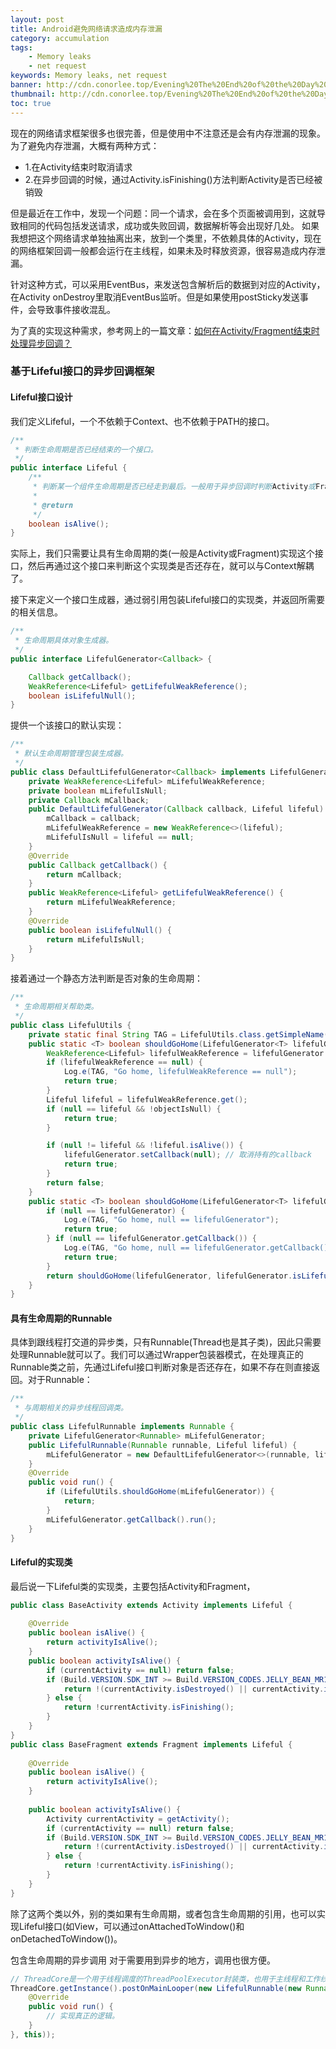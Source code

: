 ```yaml
---
layout: post
title: Android避免网络请求造成内存泄漏
category: accumulation
tags:
    - Memory leaks
    - net request
keywords: Memory leaks, net request
banner: http://cdn.conorlee.top/Evening%20The%20End%20of%20the%20Day%20after%20Millet.jpg
thumbnail: http://cdn.conorlee.top/Evening%20The%20End%20of%20the%20Day%20after%20Millet.jpg
toc: true
---
```


现在的网络请求框架很多也很完善，但是使用中不注意还是会有内存泄漏的现象。为了避免内存泄漏，大概有两种方式：

- 1.在Activity结束时取消请求
- 2.在异步回调的时候，通过Activity.isFinishing()方法判断Activity是否已经被销毁

但是最近在工作中，发现一个问题：同一个请求，会在多个页面被调用到，这就导致相同的代码包括发送请求，成功或失败回调，数据解析等会出现好几处。
如果我想把这个网络请求单独抽离出来，放到一个类里，不依赖具体的Activity，现在的网络框架回调一般都会运行在主线程，如果未及时释放资源，很容易造成内存泄漏。

<!--more-->

针对这种方式，可以采用EventBus，来发送包含解析后的数据到对应的Activity，在Activity onDestroy里取消EventBus监听。但是如果使用postSticky发送事件，会导致事件接收混乱。

为了真的实现这种需求，参考网上的一篇文章：[如何在Activity/Fragment结束时处理异步回调？](https://iluhcm.com/2017/03/05/handle-asynchronous-callbacks-when-activity-finishes/)

### 基于Lifeful接口的异步回调框架
#### Lifeful接口设计
我们定义Lifeful，一个不依赖于Context、也不依赖于PATH的接口。

~~~ Java
/**
 * 判断生命周期是否已经结束的一个接口。
 */
public interface Lifeful {
    /**
     * 判断某一个组件生命周期是否已经走到最后。一般用于异步回调时判断Activity或Fragment生命周期是否已经结束。
     *
     * @return
     */
    boolean isAlive();
}
~~~
实际上，我们只需要让具有生命周期的类(一般是Activity或Fragment)实现这个接口，然后再通过这个接口来判断这个实现类是否还存在，就可以与Context解耦了。

接下来定义一个接口生成器，通过弱引用包装Lifeful接口的实现类，并返回所需要的相关信息。
~~~ Java
/**
 * 生命周期具体对象生成器。
 */
public interface LifefulGenerator<Callback> {

    Callback getCallback();
    WeakReference<Lifeful> getLifefulWeakReference();
    boolean isLifefulNull();
}
~~~
提供一个该接口的默认实现：
~~~ Java
/**
 * 默认生命周期管理包装生成器。
 */
public class DefaultLifefulGenerator<Callback> implements LifefulGenerator<Callback> {
    private WeakReference<Lifeful> mLifefulWeakReference;
    private boolean mLifefulIsNull;
    private Callback mCallback;
    public DefaultLifefulGenerator(Callback callback, Lifeful lifeful) {
        mCallback = callback;
        mLifefulWeakReference = new WeakReference<>(lifeful);
        mLifefulIsNull = lifeful == null;
    }
    @Override
    public Callback getCallback() {
        return mCallback;
    }
    public WeakReference<Lifeful> getLifefulWeakReference() {
        return mLifefulWeakReference;
    }
    @Override
    public boolean isLifefulNull() {
        return mLifefulIsNull;
    }
}
~~~
接着通过一个静态方法判断是否对象的生命周期：
~~~ Java
/**
 * 生命周期相关帮助类。
 */
public class LifefulUtils {
    private static final String TAG = LifefulUtils.class.getSimpleName();
    public static <T> boolean shouldGoHome(LifefulGenerator<T> lifefulGenerator, boolean objectIsNull) {
        WeakReference<Lifeful> lifefulWeakReference = lifefulGenerator.getLifefulWeakReference();
        if (lifefulWeakReference == null) {
            Log.e(TAG, "Go home, lifefulWeakReference == null");
            return true;
        }
        Lifeful lifeful = lifefulWeakReference.get();
        if (null == lifeful && !objectIsNull) {
            return true;
        }

        if (null != lifeful && !lifeful.isAlive()) {
            lifefulGenerator.setCallback(null); // 取消持有的callback
            return true;
        }
        return false;
    }
    public static <T> boolean shouldGoHome(LifefulGenerator<T> lifefulGenerator) {
        if (null == lifefulGenerator) {
            Log.e(TAG, "Go home, null == lifefulGenerator");
            return true;
        } if (null == lifefulGenerator.getCallback()) {
            Log.e(TAG, "Go home, null == lifefulGenerator.getCallback()");
            return true;
        }
        return shouldGoHome(lifefulGenerator, lifefulGenerator.isLifefulNull());
    }
}
~~~
#### 具有生命周期的Runnable
具体到跟线程打交道的异步类，只有Runnable(Thread也是其子类)，因此只需要处理Runnable就可以了。我们可以通过Wrapper包装器模式，在处理真正的Runnable类之前，先通过Lifeful接口判断对象是否还存在，如果不存在则直接返回。对于Runnable：
~~~ Java
/**
 * 与周期相关的异步线程回调类。
 */
public class LifefulRunnable implements Runnable {
    private LifefulGenerator<Runnable> mLifefulGenerator;
    public LifefulRunnable(Runnable runnable, Lifeful lifeful) {
        mLifefulGenerator = new DefaultLifefulGenerator<>(runnable, lifeful);
    }
    @Override
    public void run() {
        if (LifefulUtils.shouldGoHome(mLifefulGenerator)) {
            return;
        }
        mLifefulGenerator.getCallback().run();
    }
}
~~~
#### Lifeful的实现类
最后说一下Lifeful类的实现类，主要包括Activity和Fragment，
~~~ Java
public class BaseActivity extends Activity implements Lifeful {
	
    @Override
    public boolean isAlive() {
        return activityIsAlive();
    }
	public boolean activityIsAlive() {
		if (currentActivity == null) return false;
        if (Build.VERSION.SDK_INT >= Build.VERSION_CODES.JELLY_BEAN_MR1) {
            return !(currentActivity.isDestroyed() || currentActivity.isFinishing());
        } else {
            return !currentActivity.isFinishing();
        }
	}
}
public class BaseFragment extends Fragment implements Lifeful {
	
    @Override
    public boolean isAlive() {
        return activityIsAlive();
    }
    
	public boolean activityIsAlive() {
		Activity currentActivity = getActivity();
		if (currentActivity == null) return false;
        if (Build.VERSION.SDK_INT >= Build.VERSION_CODES.JELLY_BEAN_MR1) {
            return !(currentActivity.isDestroyed() || currentActivity.isFinishing());
        } else {
            return !currentActivity.isFinishing();
        }
	}
}
~~~

除了这两个类以外，别的类如果有生命周期，或者包含生命周期的引用，也可以实现Lifeful接口(如View，可以通过onAttachedToWindow()和onDetachedToWindow())。

包含生命周期的异步调用
对于需要用到异步的地方，调用也很方便。

~~~ Java
// ThreadCore是一个用于线程调度的ThreadPoolExecutor封装类，也用于主线程和工作线程之间的切换
ThreadCore.getInstance().postOnMainLooper(new LifefulRunnable(new Runnable() {
    @Override
    public void run() {
        // 实现真正的逻辑。
    }
}, this));
~~~